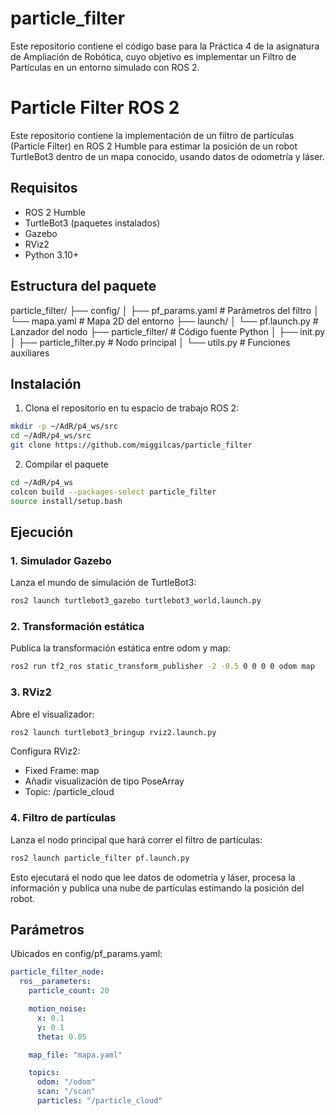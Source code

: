 # particle_filter
Este repositorio contiene el código base para la Práctica 4 de la asignatura de Ampliación de Robótica, cuyo objetivo es implementar un Filtro de Partículas en un entorno simulado con ROS 2.
# Particle Filter ROS 2

Este repositorio contiene la implementación de un filtro de partículas (Particle Filter) en ROS 2 Humble para estimar la posición de un robot TurtleBot3 dentro de un mapa conocido, usando datos de odometría y láser.

## Requisitos

- ROS 2 Humble
- TurtleBot3 (paquetes instalados)
- Gazebo
- RViz2
- Python 3.10+

## Estructura del paquete
particle_filter/
├── config/
│ ├── pf_params.yaml # Parámetros del filtro
│ └── mapa.yaml # Mapa 2D del entorno
├── launch/
│ └── pf.launch.py # Lanzador del nodo
├── particle_filter/ # Código fuente Python
│ ├── init.py
│ ├── particle_filter.py # Nodo principal
│ └── utils.py # Funciones auxiliares

## Instalación

1. Clona el repositorio en tu espacio de trabajo ROS 2:

```bash
mkdir -p ~/AdR/p4_ws/src
cd ~/AdR/p4_ws/src
git clone https://github.com/miggilcas/particle_filter
```

2. Compilar el paquete
```bash
cd ~/AdR/p4_ws
colcon build --packages-select particle_filter
source install/setup.bash
```

## Ejecución
### 1. Simulador Gazebo
Lanza el mundo de simulación de TurtleBot3:

```bash
ros2 launch turtlebot3_gazebo turtlebot3_world.launch.py


```
### 2. Transformación estática
Publica la transformación estática entre odom y map:

```bash
ros2 run tf2_ros static_transform_publisher -2 -0.5 0 0 0 0 odom map

```
### 3. RViz2
Abre el visualizador:
```bash
ros2 launch turtlebot3_bringup rviz2.launch.py

```
Configura RViz2:

- Fixed Frame: map
- Añadir visualización de tipo PoseArray
- Topic: /particle_cloud

### 4. Filtro de partículas
Lanza el nodo principal que hará correr el filtro de partículas:
```bash
ros2 launch particle_filter pf.launch.py

```
Esto ejecutará el nodo que lee datos de odometría y láser, procesa la información y publica una nube de partículas estimando la posición del robot.

## Parámetros
Ubicados en config/pf_params.yaml:
```yaml
particle_filter_node:
  ros__parameters:
    particle_count: 20

    motion_noise:
      x: 0.1
      y: 0.1
      theta: 0.05

    map_file: "mapa.yaml"

    topics:
      odom: "/odom"
      scan: "/scan"
      particles: "/particle_cloud"
```


